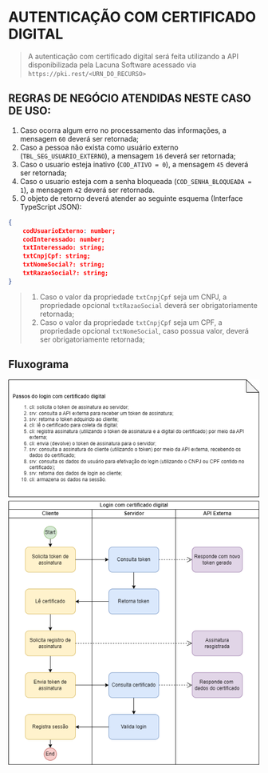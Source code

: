 # AUTENTICAÇÃO COM CERTIFICADO DIGITAL

> A autenticação com certificado digital será feita utilizando a API disponibilizada pela Lacuna Software acessado via `https://pki.rest/<URN_DO_RECURSO>`

## REGRAS DE NEGÓCIO ATENDIDAS NESTE CASO DE USO:

1. Caso ocorra algum erro no processamento das informações, a mensagem `60` deverá ser retornada;
1. Caso a pessoa não exista como usuário externo (`TBL_SEG_USUARIO_EXTERNO`), a mensagem `16` deverá ser retornada;
1. Caso o usuario esteja inativo (`COD_ATIVO = 0`), a mensagem `45` deverá ser retornada;
1. Caso o usuario esteja com a senha bloqueada (`COD_SENHA_BLOQUEADA = 1`), a mensagem `42` deverá ser retornada.
1. O objeto de retorno deverá atender ao seguinte esquema (Interface TypeScript JSON):
```json
{
    codUsuarioExterno: number;
    codInteressado: number;
    txtInteressado: string;
    txtCnpjCpf: string;
    txtNomeSocial?: string;
    txtRazaoSocial?: string;
}
```
> 1. Caso o valor da propriedade `txtCnpjCpf` seja um CNPJ, a propriedade opcional `txtRazaoSocial` deverá ser obrigatoriamente retornada;
> 1. Caso o valor da propriedade `txtCnpjCpf` seja um CPF, a propriedade opcional `txtNomeSocial`, caso possua valor, deverá ser obrigatoriamente retornada;

## Fluxograma

![asd](login-cert-flowchart.drawio.png)